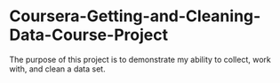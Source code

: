 # Coursera-Getting-and-Cleaning-Data-Course-Project
The purpose of this project is to demonstrate my ability to collect, work with, and clean a data set.

